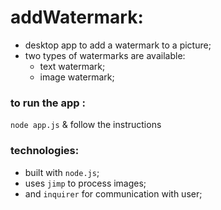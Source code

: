 # addWatermark:

- desktop app to add a watermark to a picture;
- two types of watermarks are available:
  - text watermark;
  - image watermark;

### to run the app :

`node app.js` & follow the instructions

### technologies:

- built with `node.js`;
- uses `jimp` to process images;
- and `inquirer` for communication with user;
